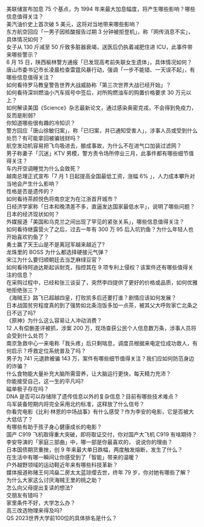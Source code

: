 美联储宣布加息 75 个基点，为 1994 年来最大加息幅度，将产生哪些影响？哪些信息值得关注？  
美汽油价史上首次破 5 美元，这将对当地带来哪些影响？  
东方航空回应「一男子因核酸报告过期 3 分钟被拒登机」，称「网传消息不实」，具体情况如何？  
女子从 130 斤减至 50 斤致多脏器衰竭，送医后仍执着减肥住进 ICU，此事件带来哪些警示？  
6 月 15 日，陕西榆林警方通报「已发现高考前失联女生遗体」，具体情况如何？  
唐山市委书记市长凌晨检查雷霆风暴行动，强调「一步不能错、一天误不起」，有哪些信息值得关注？  
如何看待罗马教皇警告世界大战威胁称「第三次世界大战已经开始」？  
如何看待深圳燃油小汽车摇号中签后，对所购燃油车的购置价格要求 30 万元以上？  
如何解读美国《Science》杂志最新论文，通过感染奥密克戎，不会得到免疫力，反而是削弱?  
你知道哪些很有趣的冷知识？  
警方回应「唐山徐敏归案」，称「已归案，并已通知受害人」，涉事人员或受到什么处罚？有可能拿回被骗钱财吗？  
航空发动机容易把飞鸟吸进去，酿成事故，为什么不在进气口加装过滤网？  
男子称妻子「沉迷」KTV 男模，警方责令场所停业三月，此事件都有哪些细节值得关注？  
车内开空调睡觉为什么会致死？  
越南总理正式宣布「7 月 1 日起提高全国最低工资，涨幅 6% 」，人力成本攀升对当地会产生什么影响？  
性格是否是遗传的？  
如何看待茶颜悦色将南京定为在江浙首开城市？  
日经济学家称「日本和晚清差不多，直逼发达国家最低水平」，说明了哪些问题？日本的经济现状如何？  
外媒报道「美国和乌克兰之间出现了罕见的紧张关系」，哪些信息值得关注？  
如何看待继露营火了之后，过去一年有 300 万 95 后入坑钓鱼？为什么年轻人也开始喜欢钓鱼了？  
勇士赢了天王山是不是离冠军越来越近了?  
龙珠里的 BOSS 为什么都选择硬接元气弹？  
宋江为什么要归顺朝廷去当芝麻绿豆官？  
如何看待阿迪达斯起诉耐克，指控其在 9 项专利上侵权？该案件还有哪些值得关注的信息？  
在采购过程中，已经和张三谈妥了，突然李四提供了更好的价格或品质，如何优雅地拒绝张三？  
《海贼王》路飞已超越四皇，打败凯多后还要打谁？剧情应该如何发展？  
日本战国贫穷程度真的到了强势如北条泡饭多加一点茶，被其父大呼败家亡北条之日不远了吗?  
《原神》为什么这么容易让人冲动消费？  
12 人有偿删差评被抓，涉案 200 万，现场查获公民个人信息数万条，涉事人员将会受到什么处罚？  
南京急救中心一来电称「我头疼」后只剩喘息，调度员根据来电定位成功救人，有何启示？呼救定位系统普及了吗？  
男子为 741 元退款被骗 143 万，案件有哪些细节值得关注？我们应如何防范身边的诈骗？  
什么食物能大量补充大脑所需营养，让大脑运行更快，每天精力充沛？  
你能接受自己，这一生的平凡吗?  
磁单极子存在吗？  
DNA 是否可以存储除了遗传信息以外的复杂信息？目前有哪些技术难点？  
乌军装备短期内将完全采用北约标准，这释放了什么信号？  
你看完电影《比利·林恩的中场战事》有什么感受？作为李安的电影，它是否被大大低估了？  
有哪些有助于孩子身心健康成长的电影？  
国产 C919 飞机取得重大突破，即将取证交付，你对国产大飞机 C919 有啥期待？  
李安导演的「家庭三部曲」中，哪一部是你最喜欢的， 说说你的理由？  
日本国债期货重挫，创 9 年来最大单日跌幅，两度触发熔断，发生了什么？  
在生活中有哪一瞬间让你感受到了「智能」带来的温暖？  
户外越野领域的运动鞋近年来有哪些科技革新？  
媒体报道称赌王何鸿燊二房太太蓝琼缨去世，终年 79 岁，你对她有哪些了解？  
为什么大家这么讨厌海贼王里的桃之助？  
怎么向父母提出复读的想法?  
交朋友有错吗？  
家里条件不好，大学怎么办？  
高三改选物理来得及吗?  
QS 2023世界大学前100位的具体排名是什么？  
